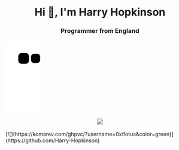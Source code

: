 <h1 align="center">Hi 👋, I'm Harry Hopkinson</h1>
<h3 align="center">Programmer from England</h3>

![github contribution grid snake animation](https://raw.githubusercontent.com/Harry-Hopkinson/harry-hopkinson/output/github-contribution-grid-snake.svg)

<p align="center">
	<img
		src="https://activity-graph.herokuapp.com/graph?username=Harry-Hopkinson&bg_color=050F2C&color=00AEFF&line=2DDE98&point=FFFFFF&hide_border=true">
</p>

<a align="center">
	[![](https://komarev.com/ghpvc/?username=0xflotus&color=green)](https://github.com/Harry-Hopkinson)
</a>
